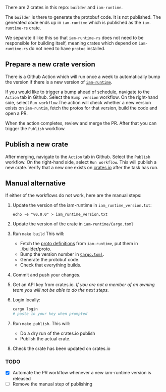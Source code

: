There are 2 crates in this repo: `builder` and `iam-runtime`.

The `builder` is there to generate the protobuf code. It is not published. The
generated code ends up in `iam-runtime` which is published as the
`iam-runtime-rs` crate.

We separate it like this so that `iam-runtime-rs` does not need to be
responsible for building itself, meaning crates which depend on `iam-runtime-rs`
do not need to have `protoc` installed.

## Prepare a new crate version

There is a Github Action which will run once a week to automatically bump the
version if there is a new version of [`iam-runtime`][iamr].

If you would like to trigger a bump ahead of schedule, navigate to the `Action`
tab in Github. Select the `Bump version` workflow. On the right-hand side,
select `Run workflow`.The action will check whether a new version exists on
`iam-runtim`, fetch the protos for that version, build the code and open a PR.

When the action completes, review and merge the PR. After that you can trigger
the `Publish` workflow.

## Publish a new crate

After merging, navigate to the `Action` tab in Github. Select the `Publish`
workflow. On the right-hand side, select `Run workflow`. This will publish a
new crate. Verify that a new one exists on [crates.io][crate] after the task has
run.

## Manual alternative

If either of the workflows do not work, here are the manual steps:

1. Update the version of the iam-runtime in `iam_runtime_version.txt`:
	```
	echo -e "v0.0.0" > iam_runtime_version.txt
	```
 
1. Update the version of the crate in `iam-runtime/Cargo.toml`
 
1. Run `make build`
		This will:

	- Fetch the [proto definitions][proto] from `iam-runtime`, put them in
		./builder/proto.
	- Bump the version number in [`Cargo.toml`][toml].
	- Generate the protobuf code.
	- Check that everything builds.

1. Commit and push your changes.

1. Get an API key from crates.io. _If you are not a member of an owning team you
	 will not be able to do the next steps._

1. Login locally:
	```sh
	cargo login
	# paste in your key when prompted
	```

1. Run `make publish`.
		This will:

	- Do a dry run of the crates.io publish
	- Publish the actual crate.

1. Check the crate has been updated on crates.io

### TODO

- [x] Automate the PR workflow whenever a new iam-runtime version is released
- [ ] Remove the manual step of publishing

[proto]: https://github.com/metal-toolbox/iam-runtime/tree/main/proto
[toml]: ./Cargo.toml
[iamr]: https://github.com/metal-toolbox/iam-runtime
[crate]: https://crates.io/crates/iam-runtime-rs
